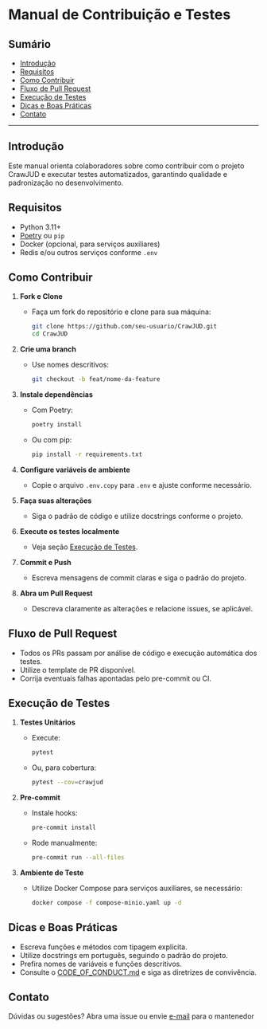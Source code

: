 # Manual de Contribuição e Testes

## Sumário

- [Introdução](#introdução)
- [Requisitos](#requisitos)
- [Como Contribuir](#como-contribuir)
- [Fluxo de Pull Request](#fluxo-de-pull-request)
- [Execução de Testes](#execução-de-testes)
- [Dicas e Boas Práticas](#dicas-e-boas-práticas)
- [Contato](#contato)

---

## Introdução

Este manual orienta colaboradores sobre como contribuir com o projeto CrawJUD e executar testes automatizados, garantindo qualidade e padronização no desenvolvimento.

## Requisitos

- Python 3.11+
- [Poetry](https://python-poetry.org/) ou `pip`
- Docker (opcional, para serviços auxiliares)
- Redis e/ou outros serviços conforme `.env`

## Como Contribuir

1. **Fork e Clone**

   - Faça um fork do repositório e clone para sua máquina:
     ```sh
     git clone https://github.com/seu-usuario/CrawJUD.git
     cd CrawJUD
     ```

2. **Crie uma branch**

   - Use nomes descritivos:
     ```sh
     git checkout -b feat/nome-da-feature
     ```

3. **Instale dependências**

   - Com Poetry:
     ```sh
     poetry install
     ```
   - Ou com pip:
     ```sh
     pip install -r requirements.txt
     ```

4. **Configure variáveis de ambiente**

   - Copie o arquivo `.env.copy` para `.env` e ajuste conforme necessário.

5. **Faça suas alterações**

   - Siga o padrão de código e utilize docstrings conforme o projeto.

6. **Execute os testes localmente**

   - Veja seção [Execução de Testes](#execução-de-testes).

7. **Commit e Push**

   - Escreva mensagens de commit claras e siga o padrão do projeto.

8. **Abra um Pull Request**
   - Descreva claramente as alterações e relacione issues, se aplicável.

## Fluxo de Pull Request

- Todos os PRs passam por análise de código e execução automática dos testes.
- Utilize o template de PR disponível.
- Corrija eventuais falhas apontadas pelo pre-commit ou CI.

## Execução de Testes

1. **Testes Unitários**

   - Execute:
     ```sh
     pytest
     ```
   - Ou, para cobertura:
     ```sh
     pytest --cov=crawjud
     ```

2. **Pre-commit**

   - Instale hooks:
     ```sh
     pre-commit install
     ```
   - Rode manualmente:
     ```sh
     pre-commit run --all-files
     ```

3. **Ambiente de Teste**
   - Utilize Docker Compose para serviços auxiliares, se necessário:
     ```sh
     docker compose -f compose-minio.yaml up -d
     ```

## Dicas e Boas Práticas

- Escreva funções e métodos com tipagem explícita.
- Utilize docstrings em português, seguindo o padrão do projeto.
- Prefira nomes de variáveis e funções descritivos.
- Consulte o [CODE_OF_CONDUCT.md](../CODE_OF_CONDUCT.md) e siga as diretrizes de convivência.

## Contato

Dúvidas ou sugestões? Abra uma issue ou envie [e-mail](mailto:nicholas@robotz.dev) para o mantenedor
